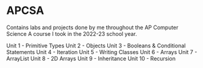 # APCSA
Contains labs and projects done by me throughout the AP Computer Science A course I took in the 2022-23 school year.

Unit 1 - Primitive Types
Unit 2 - Objects
Unit 3 - Booleans & Conditional Statements
Unit 4 - Iteration
Unit 5 - Writing Classes
Unit 6 - Arrays
Unit 7 - ArrayList
Unit 8 - 2D Arrays
Unit 9 - Inheritance
Unit 10 - Recursion
